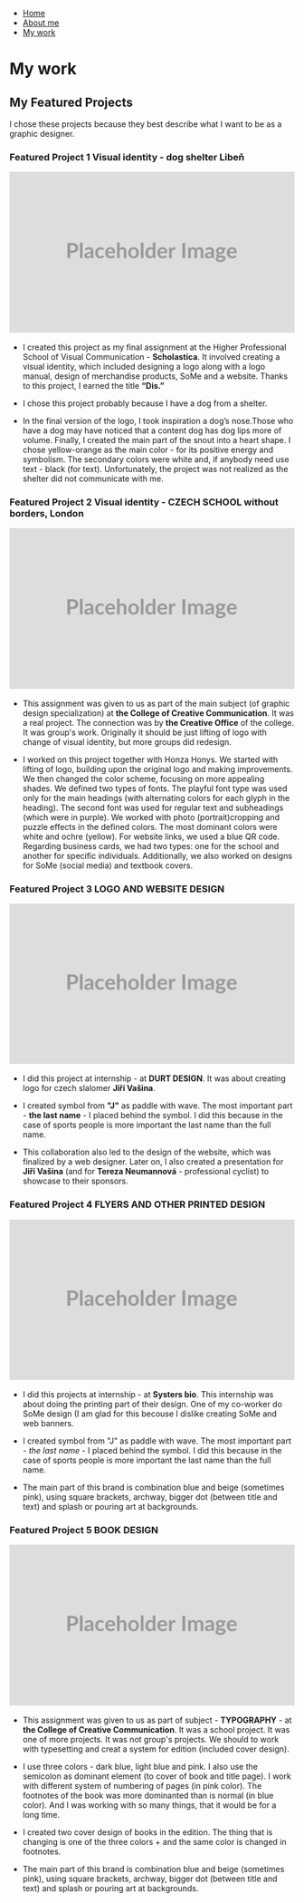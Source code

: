 <!-- This is a comment, only visible to the author: Add a link to your presentation. -->
<!-- Presentations do not need to be a PDF, you may link elsewhere, such as Figma, YouTube, etc. -->
<!-- Consider adding navigation to each section (About, Featured Projects, Notes, etc.) -->

- [Home](#home)
- [About me](#more_about_me)
- [My work](#work)


# My work
## My Featured Projects

I chose these projects because they best describe what I want to be as a graphic designer.

### Featured Project 1 Visual identity - dog shelter Libeň

<!-- Use a static poster image or animated GIF, but no video files. Again, keep the image width/height manageable, around 1280x x 720px (16:9 aspect ratio), or a max-width of 1280px. -->

![Write an alternative text description.](img/featured-project-01.png)

- I created this project as my final assignment at the Higher Professional School of Visual Communication - **Scholastica**. It involved creating a visual identity, which included designing a logo along with a logo manual, design of merchandise products, SoMe and a website. Thanks to this project, I earned the title **“Dis.”**

- I chose this project probably because I have a dog from a shelter.

- In the final version of the logo, I took inspiration a dog’s nose.Those who have a dog may have noticed that a content dog has dog lips more of volume. Finally, I created the main part of the snout into a heart shape. I chose yellow-orange as the main color - for its positive energy and symbolism. The secondary colors were white and, if anybody need use text - black (for text). Unfortunately, the project was not realized as the shelter did not communicate with me.

<!-- Use the same stucture above for the rest of your featured projects. -->

### Featured Project 2 Visual identity - CZECH SCHOOL without borders, London

<!-- Use a static poster image or animated GIF, but no video files. Again, keep the image width/height manageable, around 1280x x 720px (16:9 aspect ratio), or a max-width of 1280px. -->

![Write an alternative text description.](img/featured-project-01.png)

- This assignment was given to us as part of the main subject (of graphic design specialization) at **the College of Creative Communication**. It was a real project. The connection was by **the Creative Office** of the college. It was group's work. Originally it should be just lifting of logo with change of visual identity, but more groups did redesign.

- I worked on this project together with Honza Honys. We started with lifting of logo, building upon the original logo and making improvements. We then changed the color scheme, focusing on more appealing shades. We defined two types of fonts. The playful font type was used only for the main headings (with alternating colors for each glyph in the heading). The second font was used for regular text and subheadings (which were in purple). We worked with photo (portrait)cropping and puzzle effects in the defined colors. The most dominant colors were white and ochre (yellow). For website links, we used a blue QR code. Regarding business cards, we had two types: one for the school and another for specific individuals. Additionally, we also worked on designs for SoMe (social media) and textbook covers.

### Featured Project 3 LOGO AND WEBSITE DESIGN

<!-- Use a static poster image or animated GIF, but no video files. Again, keep the image width/height manageable, around 1280x x 720px (16:9 aspect ratio), or a max-width of 1280px. -->

![Write an alternative text description.](img/featured-project-01.png)

- I did this project at internship - at **DURT DESIGN**. It was about creating logo for czech slalomer **Jiří Vašina**.

- I created symbol from **"J"** as paddle with wave. The most important part - **the last name** - I placed behind the symbol. I did this because in the case of sports people is more important the last name than the full name.

- This collaboration also led to the design of the website, which was finalized by a web designer. Later on, I also created a presentation for **Jiří Vašina** (and for **Tereza Neumannová** - professional cyclist) to showcase to their sponsors.

### Featured Project 4 FLYERS AND OTHER PRINTED DESIGN

<!-- Use a static poster image or animated GIF, but no video files. Again, keep the image width/height manageable, around 1280x x 720px (16:9 aspect ratio), or a max-width of 1280px. -->

![Write an alternative text description.](img/featured-project-01.png)

- I did this projects at internship - at **Systers bio**. This internship was about doing the printing part of their design. One of my co-worker do SoMe design (I am glad for this becouse I dislike creating SoMe and web banners.

- I created symbol from "J" as paddle with wave. The most important part - *the last name* - I placed behind the symbol. I did this because in the case of sports people is more important the last name than the full name.

- The main part of this brand is combination blue and beige (sometimes pink), using square brackets, archway, bigger dot (between title and text) and splash or pouring art at backgrounds.

### Featured Project 5 BOOK DESIGN

<!-- Use a static poster image or animated GIF, but no video files. Again, keep the image width/height manageable, around 1280x x 720px (16:9 aspect ratio), or a max-width of 1280px. -->

![Write an alternative text description.](img/featured-project-01.png)

- This assignment was given to us as part of subject - **TYPOGRAPHY** - at **the College of Creative Communication**. It was a school project. It was one of more projects. It was not group's projects. We should to work with typesetting and creat a system for edition (included cover design).
  
- I use three colors - dark blue, light blue and pink. I also use the semicolon as dominant element (to cover of book and title page). I work with different system of numbering of pages (in pink color). The footnotes of the book was more dominanted than is normal (in blue color). And I was working with so many things, that it would be for a long time.

- I created two cover design of books in the edition. The thing that is changing is one of the three colors + and the same color is changed in footnotes.

- The main part of this brand is combination blue and beige (sometimes pink), using square brackets, archway, bigger dot (between title and text) and splash or pouring art at backgrounds.

<!Notes-->
